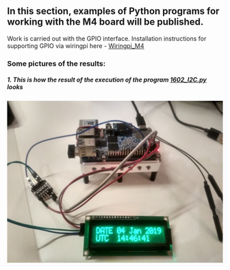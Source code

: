 ## In this section, examples of Python programs for working with the M4 board will be published.
Work is carried out with the GPIO interface.
Installation instructions for supporting GPIO via wiringpi here - [Wiringpi_M4](https://github.com/Pavelectric/WiringPi_M4)

### Some pictures of the results:

##### 1. This is how the result of the execution of the program [_1602_I2C.py_](https://github.com/Pavelectric/Python_GPIO/blob/master/1602_I2C.py) looks
![alt text](https://github.com/Pavelectric/M4/blob/master/1602_I2C.jpg)



